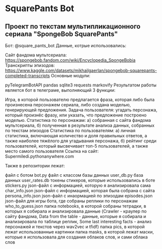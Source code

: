 # SquarePants Bot
## Проект по текстам мультипликационного сериала "SpongeBob SquarePants"
Бот: @square_pants_bot
Данные, котрые использовались:

Сайт фандома мультсериала: https://spongebob.fandom.com/wiki/Encyclopedia_SpongeBobia
Транскрипты эпизодов: https://www.kaggle.com/datasets/mikhailgaerlan/spongebob-squarepants-completed-transcripts
Основные модули:

pyTelegramBotAPI
pandas
sqlite3
requests
markovify
Результатом работы является бот в телеграме, выполняющий 3 функции:

Игра, в которой пользователю предлагается фраза, которая либо была произнесена персонажем сериала, либо создана моделью, генерирующей предложения. Задача пользователя: угадать персонажа, который произнёс фразу, или указать, что предложение построено моделью.
Статистика по персонажам: а) собранная с сайта фандома мультсериала, б) полученная в результате анализа данных, собранных по текстам эпизодов
Статистика по пользователям: а) личная статистика, включающая количество и доля правильных ответов, а также наиболее тяжёлого для угадывания персонажа, б) рейтинг среди пользователей, который высвечивает топ-5 пользователей, а также место самого пользователя
Ссылка на сайт: Supermiledi.pythonanywhere.com

Также в репозитории лежат:

файл с ботом bot.py
файл с классом базы данных user_db.py
база данных user_rates.db
токены стикеров, которые использовались в боте stickers.py
json-файл с информацией, которую я анализировала сама char_info.json
json-файл с информацией, которая была собрана с сайта persona_info.json
json-файл с инaормацией по эпизодам episodes.json
json-файл для игры бота, где собраны реплики по персонажам who_to_guess.json
папка notebooks, в которой собраны тетрадки, в которых я собирала и анализировала данные (Crawler - краулер по сайту фандома, Data from the table - данные, которые я собирала и анализировала по таблице реплик, Some last interesting facts - анализ персонажей и текстов через wav2vec и tfidf)
папка pics, в которой лежат использованные картинки
папка masks, в которой лежат маски, которые я использовала для создания облаков слов, и сами облака слов
